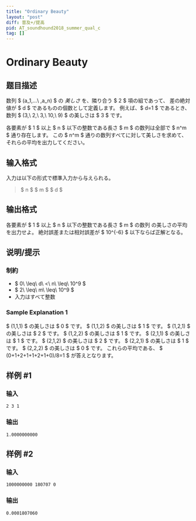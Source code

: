 ```yaml
---
title: "Ordinary Beauty"
layout: "post"
diff: 普及+/提高
pid: AT_soundhound2018_summer_qual_c
tag: []
---
```


# Ordinary Beauty

## 题目描述

[problemUrl]: https://atcoder.jp/contests/soundhound2018-summer-qual/tasks/soundhound2018_summer_qual_c

数列 $ (a_1,...\ ,a_n) $ の *美しさ* を、隣り合う $ 2 $ 項の組であって、 差の絶対値が $ d $ であるものの個数として定義します。 例えば、$ d=1 $ であるとき、数列 $ (3,\ 2,\ 3,\ 10,\ 9) $ の美しさは $ 3 $ です。

各要素が $ 1 $ 以上 $ n $ 以下の整数である長さ $ m $ の数列は全部で $ n^m $ 通り存在します。 この $ n^m $ 通りの数列すべてに対して美しさを求めて、 それらの平均を出力してください。

## 输入格式

入力は以下の形式で標準入力から与えられる。

> $ n $ $ m $ $ d $

## 输出格式

各要素が $ 1 $ 以上 $ n $ 以下の整数である長さ $ m $ の数列 の美しさの平均を出力せよ。 絶対誤差または相対誤差が $ 10^{-6} $ 以下ならば正解となる。

## 说明/提示

### 制約

- $ 0\ \leq\ d\ <\ n\ \leq\ 10^9 $
- $ 2\ \leq\ m\ \leq\ 10^9 $
- 入力はすべて整数

### Sample Explanation 1

$ (1,1,1) $ の美しさは $ 0 $ です。 $ (1,1,2) $ の美しさは $ 1 $ です。 $ (1,2,1) $ の美しさは $ 2 $ です。 $ (1,2,2) $ の美しさは $ 1 $ です。 $ (2,1,1) $ の美しさは $ 1 $ です。 $ (2,1,2) $ の美しさは $ 2 $ です。 $ (2,2,1) $ の美しさは $ 1 $ です。 $ (2,2,2) $ の美しさは $ 0 $ です。 これらの平均である、 $ (0+1+2+1+1+2+1+0)/8=1 $ が答えとなります。

## 样例 #1

### 输入

```
2 3 1
```

### 输出

```
1.0000000000
```

## 样例 #2

### 输入

```
1000000000 180707 0
```

### 输出

```
0.0001807060
```

